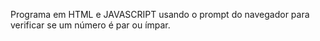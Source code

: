 Programa em HTML e JAVASCRIPT usando o prompt do navegador para verificar se um número
é par ou ímpar.
